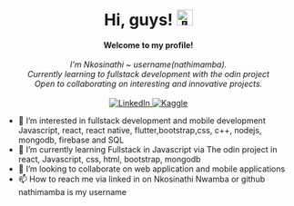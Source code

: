 <h1 align="center">Hi, guys! <img src="https://github.com/wervlad/wervlad/assets/24524555/766d336d-b87d-44ba-807c-c51de2bc6b4d" width="28px" alt="👋"></h1>

<p align="center">
    <b>Welcome to my profile!</b><br><br>
    <i>
        I'm Nkosinathi ~ username(nathimamba).<br>
        Currently learning to fullstack development with the odin project<br>
        Open to collaborating on interesting and innovative projects.<br>
    </i><br>
    <a href="https://www.linkedin.com/in/nkosinathi-nwamba-303720191">
        <img src="https://img.shields.io/badge/LinkedIn-blue?style=flat-square&logo=linkedin" alt="LinkedIn">
    </a>
    <a href="https://www.kaggle.com/wervlad">
        <img src="https://img.shields.io/badge/Kaggle-blue?style=flat-square&logo=kaggle" alt="Kaggle">
    </a>


- 👀 I’m interested in fullstack development and mobile development Javascript, react, react native, flutter,bootstrap,css, c++, nodejs, mongodb, firebase and SQL
- 🌱 I’m currently learning Fullstack in Javascript via The odin project in react, Javascript, css, html, bootstrap, mongodb 
- 💞️ I’m looking to collaborate on web application and mobile applications 
- 📫 How to reach me via linked in on Nkosinathi Nwamba or github nathimamba is my username 

<!---
nathimamba/nathimamba is a ✨ special ✨ repository because its `README.md` (this file) appears on your GitHub profile.
You can click the Preview link to take a look at your changes.
--->


